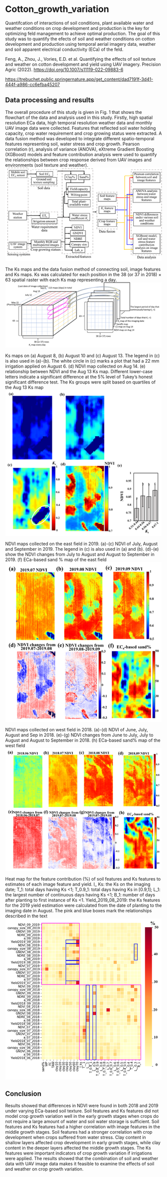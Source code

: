 # Cotton_growth_variation
Quantifcation of interactions of soil conditions, plant available water and weather conditions on crop development and production is the key for optimizing feld management to achieve optimal production. The goal of this study was to quantify the efects of soil and weather conditions on cotton development and production using temporal aerial imagery data, weather and soil apparent electrical conductivity (ECa) of the feld.

Feng, A., Zhou, J., Vories, E.D. et al. Quantifying the effects of soil texture and weather on cotton development and yield using UAV imagery. Precision Agric (2022). https://doi.org/10.1007/s11119-022-09883-6

https://trebuchet.public.springernature.app/get_content/dad7191f-3d41-444f-a986-cc6efba45207

## Data processing and results
The overall procedure of this study is given in Fig. 1 that shows the flowchart of the data and analysis used in this study. Firstly, high spatial resolution ECa data, high temporal resolution weather data and monthly UAV image data were collected. Features that reflected soil water holding capacity, crop water requirement and crop growing status were extracted. A data fusion method was developed to integrate different spatio-temporal features representing soil, water stress and crop growth. Pearson correlation (r), analysis of variance (ANOVA), eXtreme Gradient Boosting (XGBoost) models and feature contribution analysis were used to quantify the relationships between crop response derived from UAV images and environments (soil texture and weather).
![alt text](https://github.com/AJFeng/Cotton_growth_variation/blob/main/figures/Flowchart.png)

The Ks maps and the data fusion method of connecting soil, image features and Ks maps. Ks was calculated for each position in the 38 (or 37 in 2018) × 63 spatial raster with each Ks map representing a day.
![alt text](https://github.com/AJFeng/Cotton_growth_variation/blob/main/figures/data_fusion.png)

Ks maps on (a) August 8, (b) August 10 and (c) August 13. The legend in (c) is also used in (a)-(b). The white circle in (c) marks a plot that had a 22 mm irrigation applied on August 6. (d) NDVI map collected on Aug 14. (e) relationship between NDVI and the Aug 13 Ks map. Different lower-case letters indicate a significant difference at the 5% level of Tukey’s honest significant difference test. The Ks groups were split based on quartiles of the Aug 13 Ks map
![alt text](https://github.com/AJFeng/Cotton_growth_variation/blob/main/figures/Ks_NDVI.png)

NDVI maps collected on the east field in 2019. (a)-(c) NDVI of July, August and September in 2019. The legend in (c) is also used in (a) and (b). (d)-(e) show the NDVI changes from July to August and August to September in 2019. (f) ECa-based sand % map of the east field
![alt text](https://github.com/AJFeng/Cotton_growth_variation/blob/main/figures/2019NDVI.png)

NDVI maps collected on west field in 2018. (a)-(d) NDVI of June, July, August and Sep in 2018. (e)-(g) NDVI changes from June to July, July to August and August to September in 2018. (h) ECa-based sand% map of the west field
![alt text](https://github.com/AJFeng/Cotton_growth_variation/blob/main/figures/2018NDVI.png)

Heat map for the feature contribution (%) of soil features and Ks features to estimates of each image feature and yield. I_ Ks: the Ks on the imaging date; T_1: total days having Ks <1; T_0.9_1: total days having Ks in [0.9,1]; L_1: the largest number of continuous days having Ks <1; B_1: number of days after planting to first instance of Ks <1. Yield_2019_08_2019: the Ks features for the 2019 yield estimation were calculated from the date of planting to the imaging date in August. The pink and blue boxes mark the relationships described in the text
![alt text](https://github.com/AJFeng/Cotton_growth_variation/blob/main/figures/feature_contribution.png)

## Conclusion
Results showed that differences in NDVI were found in both 2018 and 2019 under varying ECa-based soil texture. Soil features and Ks features did not model crop growth variation well in the early growth stages when crops do not require a large amount of water and soil water storage is sufficient.  Soil features and Ks features had a higher correlation with image features in the middle growth stages. Soil features had a stronger correlation with crop development when crops suffered from water stress. Clay content in shallow layers affected crop development in early growth stages, while clay content in the deeper layers affected the middle growth stages. The Ks features were important indicators of crop growth variation if irrigations were applied. The results showed that the combination of soil and weather data with UAV image data makes it feasible to examine the effects of soil and weather on crop growth variation.
